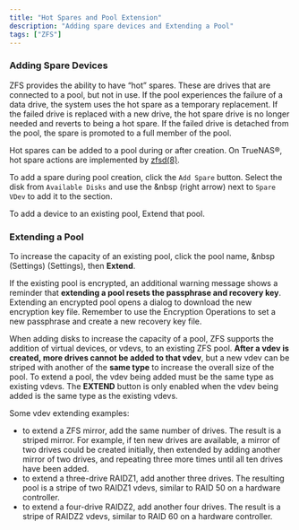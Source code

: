 ```yaml
---
title: "Hot Spares and Pool Extension"
description: "Adding spare devices and Extending a Pool" 
tags: ["ZFS"]
---
```



### Adding Spare Devices

ZFS provides the ability to have “hot” spares. These are drives that are connected to a pool, but not in use. If the pool experiences the failure of a data drive, the system uses the hot spare as a temporary replacement. If the failed drive is replaced with a new drive, the hot spare drive is no longer needed and reverts to being a hot spare. If the failed drive is detached from the pool, the spare is promoted to a full member of the pool.

Hot spares can be added to a pool during or after creation. On TrueNAS®, hot spare actions are implemented by [zfsd(8)](https://www.freebsd.org/cgi/man.cgi?query=zfsd).

To add a spare during pool creation, click the `Add Spare` button. Select the disk from `Available Disks` and use the <i class="fas fa-arrow-right" aria-hidden="true" title="Right Arrow"></i>&nbsp (right arrow) next to `Spare VDev` to add it to the section.

To add a device to an existing pool, Extend that pool.

### Extending a Pool

To increase the capacity of an existing pool, click the pool name, <i class="fas fa-cog" aria-hidden="true" title="Settings"></i>&nbsp (Settings) (Settings), then **Extend**.

If the existing pool is encrypted, an additional warning message shows a reminder that **extending a pool resets the passphrase and recovery key**. Extending an encrypted pool opens a dialog to download the new encryption key file. Remember to use the Encryption Operations to set a new passphrase and create a new recovery key file.

When adding disks to increase the capacity of a pool, ZFS supports the addition of virtual devices, or vdevs, to an existing ZFS pool. **After a vdev is created, more drives cannot be added to that vdev**, but a new vdev can be striped with another of the **same type** to increase the overall size of the pool. To extend a pool, the vdev being added must be the same type as existing vdevs. The **EXTEND** button is only enabled when the vdev being added is the same type as the existing vdevs. 

Some vdev extending examples:

+ to extend a ZFS mirror, add the same number of drives. The result is a striped mirror. For example, if ten new drives are available, a mirror of two drives could be created initially, then extended by adding another mirror of two drives, and repeating three more times until all ten drives have been added.
+ to extend a three-drive RAIDZ1, add another three drives. The resulting pool is a stripe of two RAIDZ1 vdevs, similar to RAID 50 on a hardware controller.
+ to extend a four-drive RAIDZ2, add another four drives. The result is a stripe of RAIDZ2 vdevs, similar to RAID 60 on a hardware controller.
